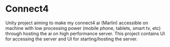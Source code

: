 # Connect4
Unity project aiming to make my connect4 ai (Marlin) accessible on machine with low processing power (mobile phone, tablets, smart tv, etc) through hosting the ai on high performance server. This project contains UI for accessing the server and UI for starting/hosting the server.
